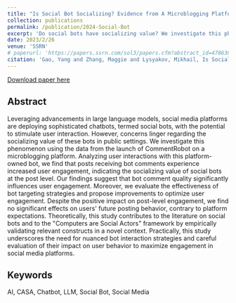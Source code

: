 ```yaml
---
title: "Is Social Bot Socializing? Evidence from A Microblogging Platform"
collection: publications
permalink: /publication/2024-Social-Bot
excerpt: 'Do social bots have socializing value? We investigate this phenomenon using data from the launch of CommentRobot on a microblogging platform.'
date: 2023/2/26
venue: 'SSRN'
# paperurl: 'https://papers.ssrn.com/sol3/papers.cfm?abstract_id=4786302'
citation: 'Gao, Yang and Zhang, Maggie and Lysyakov, Mikhail, Is Social Bot Socializing? Evidence from a Microblogging Platform (April 6, 2024). Available at SSRN: https://ssrn.com/abstract=4786302'
---
```

[Download paper here](https://papers.ssrn.com/sol3/papers.cfm?abstract_id=4786302)

Abstract
--------

Leveraging advancements in large language models, social media platforms are deploying sophisticated chatbots, termed social bots, with the potential to stimulate user interaction. However, concerns linger regarding the socializing value of these bots in public settings. We investigate this phenomenon using the data from the launch of CommentRobot on a microblogging platform. Analyzing user interactions with this platform-owned bot, we find that posts receiving bot comments experience increased user engagement, indicating the socializing value of social bots at the post level. Our findings suggest that bot comment quality significantly influences user engagement. Moreover, we evaluate the effectiveness of bot targeting strategies and propose improvements to optimize user engagement. Despite the positive impact on post-level engagement, we find no significant effects on users' future posting behavior, contrary to platform expectations. Theoretically, this study contributes to the literature on social bots and to the "Computers are Social Actors" framework by empirically validating relevant constructs in a novel context. Practically, this study underscores the need for nuanced bot interaction strategies and careful evaluation of their impact on user behavior to maximize engagement in social media platforms.

Keywords
--------

AI, CASA, Chatbot, LLM, Social Bot, Social Media
